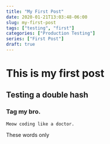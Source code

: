 ```yaml
---
title: "My First Post"
date: 2020-01-21T13:03:48-06:00
slug: my-first-post
tags: ["testing", "first"]
categories: ["Production Testing"]
series: ["First Post"]
draft: true
---
```


# This is my first post

## Testing a double hash

### Tag my bro.

```
Meow coding like a doctor.
```

These words only 